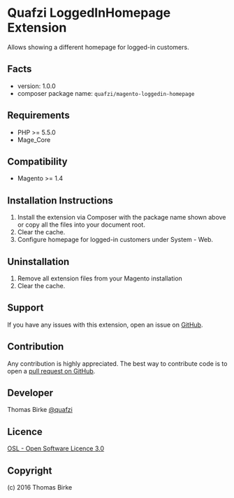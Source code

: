 Quafzi LoggedInHomepage Extension
==================================

Allows showing a different homepage for logged-in customers.

Facts
-----
- version: 1.0.0
- composer package name: ``quafzi/magento-loggedin-homepage``

Requirements
------------
- PHP >= 5.5.0
- Mage_Core

Compatibility
-------------
- Magento >= 1.4

Installation Instructions
-------------------------
1. Install the extension via Composer with the package name shown above or copy all the files into your document root.
2. Clear the cache.
3. Configure homepage for logged-in customers under System - Web.

Uninstallation
--------------
1. Remove all extension files from your Magento installation
2. Clear the cache.

Support
-------
If you have any issues with this extension, open an issue on [GitHub](https://github.com/quafzi/magento-loggedin-homepage/issues).

Contribution
------------
Any contribution is highly appreciated. The best way to contribute code is to open a [pull request on GitHub](https://help.github.com/articles/using-pull-requests).

Developer
---------
Thomas Birke
[@quafzi](https://twitter.com/quafzi)

Licence
-------
[OSL - Open Software Licence 3.0](http://opensource.org/licenses/osl-3.0.php)

Copyright
---------
(c) 2016 Thomas Birke

